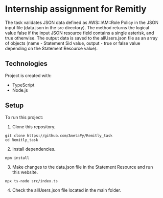 # Internship assignment for Remitly

The task validates JSON data defined as AWS::IAM::Role Policy in the JSON input file (data.json in the src directory). The method returns the logical value false if the input JSON resource field contains a single asterisk, and true otherwise.
The output data is saved to the allUsers.json file as an array of objects (name - Statement Sid value, output - true or false value depending on the Statement Resource value).

## Technologies

Project is created with:
* TypeScript
* Node.js

## Setup

To run this project: 

1. Clone this repository.
```
git clone https://github.com/AnetaPy/Remitly_task
cd Remitly_task
```

2. Install dependencies.
```
npm install
```

3. Make changes to the data.json file in the Statement Resource and run this website.
```
npx ts-node src/index.ts
```

4. Check the allUsers.json file located in the main folder.
